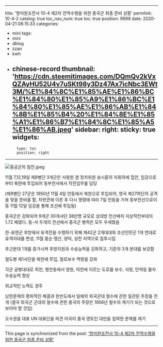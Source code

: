 
---
title: '항미원조전사 10-4 제2차 전역수행을 위한 중국군 최종 준비 상황'
permlink: 10-4-2
catalog: true
toc_nav_num: true
toc: true
position: 9999
date: 2020-04-21 08:15:33
categories:
- mini
tags:
- mini
- dblog
- zzan
- kwh
- chinese-record
thumbnail: 'https://cdn.steemitimages.com/DQmQv2kVxQZAyHU52U4v7uSKt98y3Dz47Ax7icNbc3EWt3M/%E1%84%8C%E1%85%AE%E1%86%BC%E1%84%80%E1%85%A9%E1%86%BC%E1%84%80%E1%85%AE%E1%86%AB%E1%84%8B%E1%85%B4%20%E1%84%8E%E1%85%A1%E1%86%B7%E1%84%8C%E1%85%A5%E1%86%AB.jpeg'
sidebar:
    right:
        sticky: true
widgets:
    -
        type: toc
        position: right
---


![중공군의 참전.jpeg](https://cdn.steemitimages.com/DQmQv2kVxQZAyHU52U4v7uSKt98y3Dz47Ax7icNbc3EWt3M/%E1%84%8C%E1%85%AE%E1%86%BC%E1%84%80%E1%85%A9%E1%86%BC%E1%84%80%E1%85%AE%E1%86%AB%E1%84%8B%E1%85%B4%20%E1%84%8E%E1%85%A1%E1%86%B7%E1%84%8C%E1%85%A5%E1%86%AB.jpeg)

11월 7,12,19일 제9병단 3개군은 사령원 겸 정치위원 송시륜의 지휘하에 집안, 임강으로부터 북한에 투입되어 동부전서에서 작전임무를 담당

(제9병단 27군은 1950년 11월 4일 안동에서 북한으로 투입되어, 영국 제27여단의 공격을 맞을 준비를 함, 차련관에 이른 후 다시 명령에 따라 7일 안동을 거쳐 동부전선으로이동 11월 12일 임강을 통해 조선에 투입됨)

중국군은 강화되어 9개군 30개사단 38만명 규모로 상대방 전선배치 지상작전부대의 1.72 배였다. 동-서 두개의 전선에서 중국군 병력은 모두 우세했음

한-유엔군 후방에서 유격전을 수행하기 위해 제42군 2개대대와 조선인민군 1개 연대로 유격지대를 편성, 11월 중순 맹산, 양덕, 성천 지역으로 침투시킴

후근분대 1개를 증가시켜 후방지원과 수송능력을 강화하고, 기존의 3개 분대를 보강함

철도병 제1사단을 북한에 투입, 철로보수 역량을 강화

각군 공병대대로 희천, 행천동에서 영원, 덕천에 이르는 도로를 보수, 식량, 탄약등 물자 수송능력 향상


외교적인 노력도 경주

남한문제의 평화적인 해결과 한반도에서 일체의 외국군대 철수에 관한 일관된 주장을 전개
(결국 외국군 군대의 철수에 관한 중국의 주장은 1956년 철수의 계기가 되는 것으로 보아야 할 것임)

오수권을 대표 UN 대표단을 파견 미국이 중국 영토인 대만을 침략한 문제를 제기

- - -

This page is synchronized from the post: ['항미원조전사 10-4 제2차 전역수행을 위한 중국군 최종 준비 상황'](https://steemit.com/@wisdomandjustice/10-4-2)
